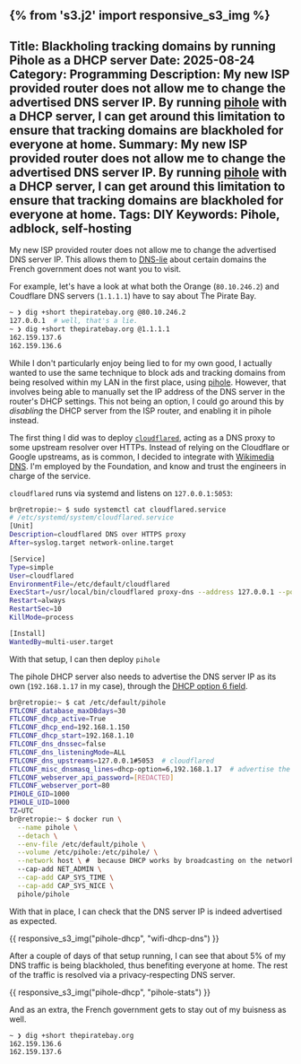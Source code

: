 {% from 's3.j2' import responsive_s3_img %}
---
Title: Blackholing tracking domains by running Pihole as a DHCP server
Date: 2025-08-24
Category: Programming
Description:  My new ISP provided router does not allow me to change the advertised DNS server IP. By running <a href=https://pi-hole.net>pihole</a> with a DHCP server, I can get around this limitation to ensure that tracking domains are blackholed for everyone at home.
Summary: My new ISP provided router does not allow me to change the advertised DNS server IP. By running <a href="https://pi-hole.net/">pihole</a> with a DHCP server, I can get around this limitation to ensure that tracking domains are blackholed for everyone at home.
Tags: DIY
Keywords: Pihole, adblock, self-hosting
---


My new ISP provided router does not allow me to change the advertised DNS server IP. This allows them to [DNS-lie](https://labs.ripe.net/author/stephane_bortzmeyer/dns-censorship-dns-lies-as-seen-by-ripe-atlas/) about certain domains the French government does not want you to visit.

For example, let's have a look at what both the Orange (`80.10.246.2`) and Coudflare DNS servers (`1.1.1.1`) have to say about The Pirate Bay.

```bash
~ ❯ dig +short thepiratebay.org @80.10.246.2
127.0.0.1  # well, that's a lie.
~ ❯ dig +short thepiratebay.org @1.1.1.1
162.159.137.6
162.159.136.6
```

While I don't particularly enjoy being lied to for my own good, I actually wanted to use the same technique to block ads and tracking domains from being resolved within my LAN in the first place, using [pihole](https://pi-hole.net/). However, that involves being able to manually set the IP address of the DNS server in the router's DHCP settings. This not being an option, I could go around this by _disabling_ the DHCP server from the ISP router, and enabling it in pihole instead.

The first thing I did was to deploy [`cloudflared`](https://github.com/cloudflare/cloudflared), acting as a DNS proxy to some upstream resolver over HTTPs. Instead of relying on the Cloudflare or Google upstreams, as is common, I decided to integrate with [Wikimedia DNS](https://meta.wikimedia.org/wiki/Wikimedia_DNS). I'm employed by the Foundation, and know and trust the engineers in charge of the service.

`cloudflared` runs via systemd and listens on `127.0.0.1:5053`:

```bash
br@retropie:~ $ sudo systemctl cat cloudflared.service
# /etc/systemd/system/cloudflared.service
[Unit]
Description=cloudflared DNS over HTTPS proxy
After=syslog.target network-online.target

[Service]
Type=simple
User=cloudflared
EnvironmentFile=/etc/default/cloudflared
ExecStart=/usr/local/bin/cloudflared proxy-dns --address 127.0.0.1 --port 5053 --upstream https://wikimedia-dns.org/dns-query
Restart=always
RestartSec=10
KillMode=process

[Install]
WantedBy=multi-user.target
```

With that setup, I can then deploy `pihole`

The pihole DHCP server also needs to advertise the DNS server IP as its own (`192.168.1.17` in my case), through the [DHCP option 6 field](https://efficientip.com/glossary/dhcp-option/).

```bash
br@retropie:~ $ cat /etc/default/pihole
FTLCONF_database_maxDBdays=30
FTLCONF_dhcp_active=True
FTLCONF_dhcp_end=192.168.1.150
FTLCONF_dhcp_start=192.168.1.10
FTLCONF_dns_dnssec=false
FTLCONF_dns_listeningMode=ALL
FTLCONF_dns_upstreams=127.0.0.1#5053  # cloudflared
FTLCONF_misc_dnsmasq_lines=dhcp-option=6,192.168.1.17  # advertise the DNS server IP as itself
FTLCONF_webserver_api_password=[REDACTED]
FTLCONF_webserver_port=80
PIHOLE_GID=1000
PIHOLE_UID=1000
TZ=UTC
br@retropie:~ $ docker run \
  --name pihole \
  --detach \
  --env-file /etc/default/pihole \
  --volume /etc/pihole:/etc/pihole/ \
  --network host \ #  because DHCP works by broadcasting on the network
  --cap-add NET_ADMIN \
  --cap-add CAP_SYS_TIME \
  --cap-add CAP_SYS_NICE \
  pihole/pihole
```

With that in place, I can check that the DNS server IP is indeed advertised as expected.

{{ responsive_s3_img("pihole-dhcp", "wifi-dhcp-dns") }}

After a couple of days of that setup running, I can see that about 5% of my DNS traffic is being blackholed, thus benefiting everyone at home. The rest of the traffic is resolved via a privacy-respecting DNS server.

{{ responsive_s3_img("pihole-dhcp", "pihole-stats") }}

And as an extra, the French government gets to stay out of my buisness as well.

```bash
~ ❯ dig +short thepiratebay.org
162.159.136.6
162.159.137.6
```
